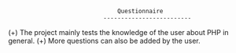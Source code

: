                                    Questionnaire
                               -------------------------

(+) The project mainly tests the knowledge of the user about PHP in general.
(+) More questions can also be added by the user.
